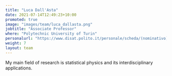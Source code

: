 ```yaml
---
title: "Luca Dall'Asta"
date: 2021-07-14T12:49:23+10:00
promoted: true
image: "images/team/luca_dallasta.png"
jobtitle: "Associate Professor"
where: "Polytechnic University of Turin"
personalurl: "https://www.disat.polito.it/personale/scheda/(nominativo)/luca.dallasta"
weight: 7
layout: team
---
```


My main field of research is statistical physics and its interdisciplinary applications.
